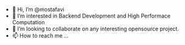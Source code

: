 - 👋 Hi, I’m @mostafavi
- 👀 I’m interested in Backend Development and High Performace Computation
- 💞️ I’m looking to collaborate on any interesting opensource project. 
- 📫 How to reach me ...

<!---
mostafavi/mostafavi is a ✨ special ✨ repository because its `README.md` (this file) appears on your GitHub profile.
You can click the Preview link to take a look at your changes.
--->
